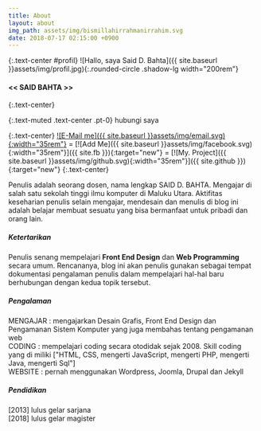 ```yaml
---
title: About
layout: about
img_path: assets/img/bismillahirrahmanirrahim.svg
date: 2018-07-17 02:15:00 +0900
---
```

{:.text-center #profil}
![Hallo, saya Said D. Bahta]({{ site.baseurl }}assets/img/profil.jpg){:.rounded-circle .shadow-lg width="200rem"}
#### << SAID BAHTA >> <br>
{:.text-center}

{:.text-muted .text-center .pt-0}
hubungi saya

{:.text-center}
[![E-Mail me]({{ site.baseurl }}assets/img/email.svg){:width="35rem"}](mailto:{{site.email}}) = 
[![Add Me]({{ site.baseurl }}assets/img/facebook.svg){:width="35rem"}]({{ site.fb }}){:target="new"} =
[![My. Project]({{ site.baseurl }}assets/img/github.svg){:width="35rem"}]({{ site.github }}){:target="new"}
{:.text-center}


Penulis adalah seorang dosen, nama lengkap SAID D. BAHTA. Mengajar di salah satu sekolah tinggi ilmu komputer di Maluku Utara. Aktifitas keseharian penulis selain mengajar, mendesain dan menulis di blog ini adalah belajar membuat sesuatu yang bisa bermanfaat untuk pribadi dan orang lain.

##### Ketertarikan
Penulis senang mempelajari __Front End Design__ dan __Web Programming__ secara umum. Rencananya, blog ini akan penulis gunakan sebagai tempat dokumentasi pengalaman penulis dalam mempelajari hal-hal baru berhubungan dengan kedua topik tersebut.

##### Pengalaman
MENGAJAR : mengajarkan Desain Grafis, Front End Design dan Pengamanan Sistem Komputer yang juga membahas tentang pengamanan web <br>
CODING : mempelajari coding secara otodidak sejak 2008. Skill coding yang di miliki ["HTML, CSS, mengerti JavaScript, mengerti PHP, mengerti Java, mengerti Sql"]<br>
WEBSITE : pernah menggunakan Wordpress, Joomla, Drupal dan Jekyll

##### Pendidikan 
[2013] lulus gelar sarjana<br>
[2018] lulus gelar magister 